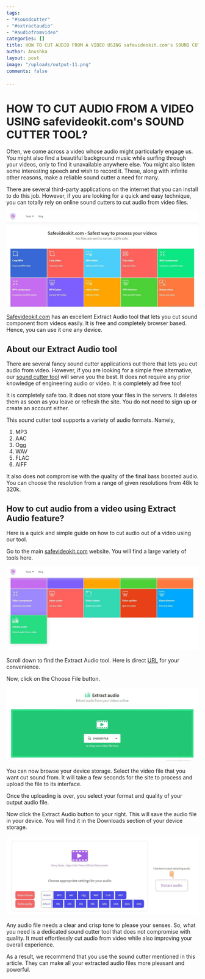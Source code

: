 ```yaml
---
tags:
- "#soundcutter"
- "#extractaudio"
- "#audiofromvideo"
categories: []
title: HOW TO CUT AUDIO FROM A VIDEO USING safevideokit.com's SOUND CUTTER TOOL?
author: Anushka
layout: post
image: "/uploads/output-11.png"
comments: false

---
```

# HOW TO CUT AUDIO FROM A VIDEO USING safevideokit.com's SOUND CUTTER TOOL?

Often, we come across a video whose audio might particularly engage us. You might also find a beautiful background music while surfing through your videos, only to find it unavailable anywhere else. You might also listen some interesting speech and wish to record it. These, along with infinite other reasons, make a reliable sound cutter a need for many.

There are several third-party applications on the internet that you can install to do this job. However, if you are looking for a quick and easy technique, you can totally rely on online sound cutters to cut audio from video files.

![safevideokit.com](/uploads/6aaff611-cf3a-4fac-a2ba-98b66753d148.jpg)

[Safevideokit.com](https://safevideokit.com/) has an excellent Extract Audio tool that lets you cut sound component from videos easily. It is free and completely browser based. Hence, you can use it one any device.

## About our Extract Audio tool

There are several fancy sound cutter applications out there that lets you cut audio from video. However, if you are looking for a simple free alternative, our [sound cutter tool](https://safevideokit.com/extract-audio) will serve you the best. It does not require any prior knowledge of engineering audio or video. It is completely ad free too!

It is completely safe too. It does not store your files in the servers. It deletes them as soon as you leave or refresh the site. You do not need to sign up or create an account either.

This sound cutter tool supports a variety of audio formats. Namely,

1. MP3
2. AAC
3. Ogg
4. WAV
5. FLAC
6. AIFF

It also does not compromise with the quality of the final bass boosted audio. You can choose the resolution from a range of given resolutions from 48k to 320k.

## How to cut audio from a video using Extract Audio feature?

Here is a quick and simple guide on how to cut audio out of a video using our tool.

Go to the main [safevideokit.com](https://safevideokit.com/) website. You will find a large variety of tools here.

![extract audio sound cutter](/uploads/26b78987-b123-4783-960b-2bbc47460410.jpg)

Scroll down to find the Extract Audio tool. Here is direct [URL](https://safevideokit.com/extract-audio) for your convenience.

Now, click on the Choose File button.

![choose file to cut audio](/uploads/44337582-ca58-49be-8f5b-ec20f40f59de.jpg)

You can now browse your device storage. Select the video file that you want cut sound from. It will take a few seconds for the site to process and upload the file to its interface.

Once the uploading is over, you select your format and quality of your output audio file.

Now click the Extract Audio button to your right. This will save the audio file in your device. You will find it in the Downloads section of your device storage.

![extract audio](/uploads/d19642fd-bcc2-4cfb-beee-45291ecf4f2e.jpg)

Any audio file needs a clear and crisp tone to please your senses. So, what you need is a dedicated sound cutter tool that does not compromise with quality. It must effortlessly cut audio from video while also improving your overall experience.

As a result, we recommend that you use the sound cutter mentioned in this article. They can make all your extracted audio files more pleasant and powerful.